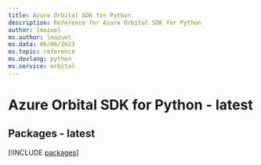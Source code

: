 ```yaml
---
title: Azure Orbital SDK for Python
description: Reference for Azure Orbital SDK for Python
author: lmazuel
ms.author: lmazuel
ms.data: 06/06/2023
ms.topic: reference
ms.devlang: python
ms.service: orbital
---
```

# Azure Orbital SDK for Python - latest
## Packages - latest
[!INCLUDE [packages](orbital-index.md)]